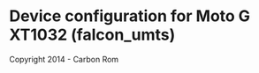 Device configuration for Moto G XT1032 (falcon_umts)
===============================

Copyright 2014 - Carbon Rom
